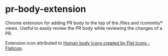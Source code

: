 # pr-body-extension
Chrome extension for adding PR body to the top of the /files and /commits/* views. Useful to easily review the PR body while reviewing the changes of a PR.

Extension icon attributed to <a href="https://www.flaticon.com/free-icons/human-body" title="human body icons">Human body icons created by Flat Icons - Flaticon</a>.

